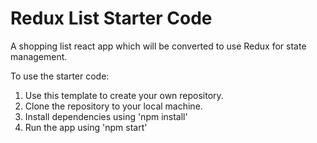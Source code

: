 # Redux List Starter Code

A shopping list react app which will be converted to use Redux for state management.

To use the starter code:
1. Use this template to create your own repository.
1. Clone the repository to your local machine.
1. Install dependencies using 'npm install'
1. Run the app using 'npm start'
